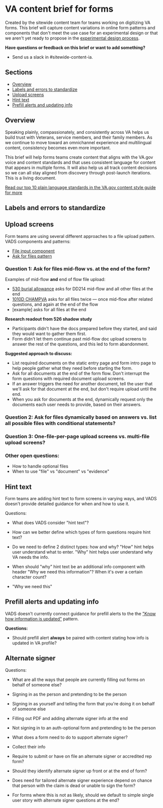 # VA content brief for forms

Created by the sitewide content team for teams working on digitizing VA forms. This brief will capture content variations in online form patterns and components that don't meet the use case for an experimental design or that we aren't yet ready to propose in the [experimental design process](https://design.va.gov/about/contributing-to-the-design-system/experimental-components-and-patterns).

**Have questions or feedback on this brief or want to add something?**
- Send us a slack in #sitewide-content-ia.

## Sections

- [Overview](#overview)
- [Labels and errors to standardize](#labels-and-errors-to-standardize)
- [Upload screens](#upload-screens)
- [Hint text](#hint-text)
- [Prefill alerts and updating info](#prefill-alerts-and-updating-info)

## Overview

Speaking plainly, compassionately, and consistently across VA helps us build trust with Veterans, service members, and their family members. As we continue to move toward an omnichannel experience and multilingual content, consistency becomes even more important.  

This brief will help forms teams create content that aligns with the VA.gov voice and content standards and that uses consistent language for content that appears in multiple forms. It will also help us all track content decisions so we can all stay aligned from discovery through post-launch iterations. This is a living document. 

[Read our top 10 plain language standards in the VA.gov content style guide for more](https://design.va.gov/content-style-guide/content-principles/plain-language)

## Labels and errors to standardize


## Upload screens
Form teams are using several different approaches to a file upload pattern. 
VADS components and patterns:
- [File input component](https://design.va.gov/components/form/file-input)
- [Ask for files pattern](https://design.va.gov/patterns/ask-users-for/files)

### Question 1: Ask for files mid-flow vs. at the end of the form?
Examples of mid-flow **and** end of flow file upload: 
- [530 burial allowance](https://www.figma.com/file/jpJQSCKiGegacdW4RH5uQB/Burial-530-2024-Updates-MVP?type=design&node-id=0-3489&mode=design&t=jg5rnADWwfXSZwQS-0) asks for DD214 mid-flow and all other files at the end
- [1010D CHAMPVA](https://www.figma.com/file/HVQQBvkS9DJlNVehCwva4m/10-10d-Midpoint-Review?type=design&node-id=0-1&mode=design&t=nxuvEX0dZ9CSwBQe-0) asks for all files twice — once mid-flow after related questions, and again at the end of the flow
- [example] asks for all files at the end

**Research readout from 526 shadow study**
- Participants didn't have the docs prepared before they started, and said they would want to gather them first.
- Form didn't let them continue past mid-flow doc upload screens to answer the rest of the questions, and this led to form abandonment.

**Suggested approach to discuss:** 
- List required documents on the static entry page and form intro page to help people gather what they need before starting the form.
- Ask for all documents at the end of the form flow. Don't interrupt the form questions with required document upload screens.
- If an answer triggers the need for another document, tell the user that we'll ask for that document at the end, but don't require upload until the end.
- When you ask for documents at the end, dynamically request only the documents each user needs to provide, based on their answers.

### Question 2: Ask for files dynamically based on answers vs. list all possible files with conditional statements?

### Question 3: One-file-per-page upload screens vs. multi-file upload screens?

### Other open questions:
- How to handle optional files
- When to use "file" vs "document" vs "evidence"

## Hint text
Form teams are adding hint text to form screens in varying ways, and VADS doesn't provide detailed guidance for when and how to use it.

Questions:
- What does VADS consider "hint text"?
- How can we better define which types of form questions require hint text?
- Do we need to define 2 distinct types: how and why? "How" hint helps user understand what to enter. "Why" hint helps user understand why VA needs the info.
- When should "why" hint text be an additional info component with header "Why we need this information"? When it's over a certain character count?

- "Why we need this" 

## Prefill alerts and updating info
VADS doesn't currently connect guidance for prefill alerts to the the ["Know how information is updated"](https://design.va.gov/patterns/help-users-to/know-how-their-information-is-updated) pattern.

**Questions:**
- Should prefill alert **always** be paired with content stating how info is updated in VA profile?

## Alternate signer

Questions:
- What are all the ways that people are currently filling out forms on behalf of someone else?
- Signing in as the person and pretending to be the person
- Signing in as yourself and telling the form that you're doing it on behalf of someone else
- Filling out PDF and adding alternate signer info at the end
- Not signing in to an auth-optional form and pretending to be the person

- What does a form need to do to support alternate signer?
- Collect their info
- Require to submit or have on file an alternate signer or accredited rep form?
- Should they identify alternate signer up front or at the end of form?

- Does need for tailored alternate signer experience depend on chance that person with the claim is dead or unable to sign the form?
- For forms where this is not as likely, should we default to simple single user story with alternate signer questions at the end?
